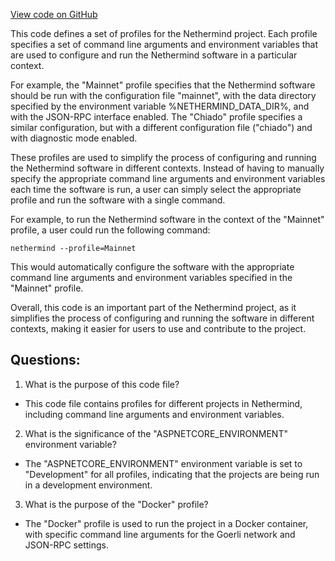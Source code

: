 [View code on GitHub](https://github.com/NethermindEth/nethermind/src/Nethermind/Nethermind.Runner/Properties/launchSettings.json)

This code defines a set of profiles for the Nethermind project. Each profile specifies a set of command line arguments and environment variables that are used to configure and run the Nethermind software in a particular context. 

For example, the "Mainnet" profile specifies that the Nethermind software should be run with the configuration file "mainnet", with the data directory specified by the environment variable %NETHERMIND_DATA_DIR%, and with the JSON-RPC interface enabled. The "Chiado" profile specifies a similar configuration, but with a different configuration file ("chiado") and with diagnostic mode enabled.

These profiles are used to simplify the process of configuring and running the Nethermind software in different contexts. Instead of having to manually specify the appropriate command line arguments and environment variables each time the software is run, a user can simply select the appropriate profile and run the software with a single command.

For example, to run the Nethermind software in the context of the "Mainnet" profile, a user could run the following command:

```
nethermind --profile=Mainnet
```

This would automatically configure the software with the appropriate command line arguments and environment variables specified in the "Mainnet" profile.

Overall, this code is an important part of the Nethermind project, as it simplifies the process of configuring and running the software in different contexts, making it easier for users to use and contribute to the project.
## Questions: 
 1. What is the purpose of this code file?
- This code file contains profiles for different projects in Nethermind, including command line arguments and environment variables.

2. What is the significance of the "ASPNETCORE_ENVIRONMENT" environment variable?
- The "ASPNETCORE_ENVIRONMENT" environment variable is set to "Development" for all profiles, indicating that the projects are being run in a development environment.

3. What is the purpose of the "Docker" profile?
- The "Docker" profile is used to run the project in a Docker container, with specific command line arguments for the Goerli network and JSON-RPC settings.